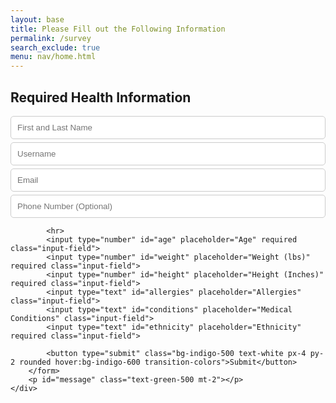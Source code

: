 ```yaml
---
layout: base
title: Please Fill out the Following Information
permalink: /survey
search_exclude: true
menu: nav/home.html 
---
```


<div class="bg-gray-100 flex items-center justify-center h-screen">
    <div class="bg-white p-8 rounded-lg shadow-lg max-w-md w-full">
        <h2 class="text-xl font-bold text-gray-800 mb-4">Required Health Information</h2>
        <form id="surveyForm" class="space-y-4">
            <input type="text" id="name" placeholder="First and Last Name" required class="input-field">
            <input type="text" id="username" placeholder="Username" required class="input-field">
            <input type="email" id="email" placeholder="Email" required class="input-field">
            <input type="text" id="number" placeholder="Phone Number (Optional)" class="input-field">

            <hr>
            <input type="number" id="age" placeholder="Age" required class="input-field">
            <input type="number" id="weight" placeholder="Weight (lbs)" required class="input-field">
            <input type="number" id="height" placeholder="Height (Inches)" required class="input-field">
            <input type="text" id="allergies" placeholder="Allergies" class="input-field">
            <input type="text" id="conditions" placeholder="Medical Conditions" class="input-field">
            <input type="text" id="ethnicity" placeholder="Ethnicity" required class="input-field">

            <button type="submit" class="bg-indigo-500 text-white px-4 py-2 rounded hover:bg-indigo-600 transition-colors">Submit</button>
        </form>
        <p id="message" class="text-green-500 mt-2"></p>
    </div>
</div>

<script type="module">
    import { pythonURI, fetchOptions } from '{{site.baseurl}}/assets/js/api/config.js';

    document.getElementById("surveyForm").addEventListener("submit", async function(event) {
        event.preventDefault();
        const formData = {
            name: document.getElementById("name").value,
            username: document.getElementById("username").value,
            email: document.getElementById("email").value,
            number: document.getElementById("number").value,
            age: document.getElementById("age").value,
            weight: document.getElementById("weight").value,
            height: document.getElementById("height").value,
            allergies: document.getElementById("allergies").value,
            conditions: document.getElementById("conditions").value,
            ethnicity: document.getElementById("ethnicity").value,
            survey_completed: true  // Add this field to mark survey completion
        };

        const surveyOptions = {
            ...fetchOptions,
            method: "POST",
            body: JSON.stringify(formData)
        };

        try {
            const response = await fetch(`${pythonURI}/api/survey`, surveyOptions);
            if (!response.ok) {
                throw new Error(`Survey submission failed: ${response.status}`);
            }
            const result = await response.json();
            document.getElementById("message").textContent = "Survey completed successfully!";
            // Redirect to home page after successful submission
            setTimeout(() => {
                window.location.href = '{{site.baseurl}}/';
            }, 1500);
        } catch (error) {
            console.error("Survey Error:", error);
            document.getElementById("message").textContent = `Error: ${error.message}`;
        }
    });
</script>

<style>
    .input-field {
        display: block;
        width: 100%;
        padding: 10px;
        margin-top: 5px;
        border: 1px solid #ccc;
        border-radius: 5px;
    }
</style>

